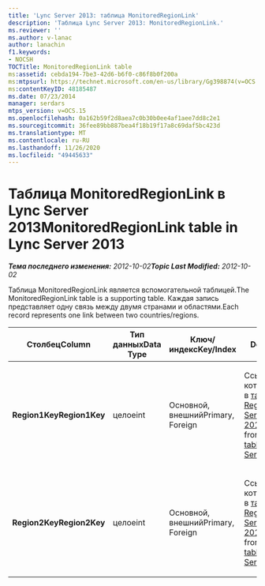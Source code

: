```yaml
---
title: 'Lync Server 2013: таблица MonitoredRegionLink'
description: 'Таблица Lync Server 2013: MonitoredRegionLink.'
ms.reviewer: ''
ms.author: v-lanac
author: lanachin
f1.keywords:
- NOCSH
TOCTitle: MonitoredRegionLink table
ms:assetid: cebda194-7be3-42d6-b6f0-c86f8b0f200a
ms:mtpsurl: https://technet.microsoft.com/en-us/library/Gg398874(v=OCS.15)
ms:contentKeyID: 48185487
ms.date: 07/23/2014
manager: serdars
mtps_version: v=OCS.15
ms.openlocfilehash: 0a162b59f2d8aea7c0b30b0ee4af1aee7dd8c2e1
ms.sourcegitcommit: 36fee89bb887bea4f18b19f17a8c69daf5bc423d
ms.translationtype: MT
ms.contentlocale: ru-RU
ms.lasthandoff: 11/26/2020
ms.locfileid: "49445633"
---
```

# <a name="monitoredregionlink-table-in-lync-server-2013"></a><span data-ttu-id="5e780-103">Таблица MonitoredRegionLink в Lync Server 2013</span><span class="sxs-lookup"><span data-stu-id="5e780-103">MonitoredRegionLink table in Lync Server 2013</span></span>

<div data-xmlns="http://www.w3.org/1999/xhtml">

<div class="topic" data-xmlns="http://www.w3.org/1999/xhtml" data-msxsl="urn:schemas-microsoft-com:xslt" data-cs="https://msdn.microsoft.com/">

<div data-asp="https://msdn2.microsoft.com/asp">



</div>

<div id="mainSection">

<div id="mainBody"><span data-ttu-id="5e780-104">

<span> </span></span><span class="sxs-lookup"><span data-stu-id="5e780-104">

<span> </span></span></span>

<span data-ttu-id="5e780-105">_**Тема последнего изменения:** 2012-10-02_</span><span class="sxs-lookup"><span data-stu-id="5e780-105">_**Topic Last Modified:** 2012-10-02_</span></span>

<span data-ttu-id="5e780-106">Таблица MonitoredRegionLink является вспомогательной таблицей.</span><span class="sxs-lookup"><span data-stu-id="5e780-106">The MonitoredRegionLink table is a supporting table.</span></span> <span data-ttu-id="5e780-107">Каждая запись представляет одну связь между двумя странами и областями.</span><span class="sxs-lookup"><span data-stu-id="5e780-107">Each record represents one link between two countries/regions.</span></span>


<table>
<colgroup>
<col style="width: 25%" />
<col style="width: 25%" />
<col style="width: 25%" />
<col style="width: 25%" />
</colgroup>
<thead>
<tr class="header">
<th><span data-ttu-id="5e780-108"><strong>Столбец</strong></span><span class="sxs-lookup"><span data-stu-id="5e780-108"><strong>Column</strong></span></span></th>
<th><span data-ttu-id="5e780-109"><strong>Тип данных</strong></span><span class="sxs-lookup"><span data-stu-id="5e780-109"><strong>Data Type</strong></span></span></th>
<th><span data-ttu-id="5e780-110"><strong>Ключ/индекс</strong></span><span class="sxs-lookup"><span data-stu-id="5e780-110"><strong>Key/Index</strong></span></span></th>
<th><span data-ttu-id="5e780-111"><strong>Details</strong></span><span class="sxs-lookup"><span data-stu-id="5e780-111"><strong>Details</strong></span></span></th>
</tr>
</thead>
<tbody>
<tr class="odd">
<td><p><span data-ttu-id="5e780-112"><strong>Region1Key</strong></span><span class="sxs-lookup"><span data-stu-id="5e780-112"><strong>Region1Key</strong></span></span></p></td>
<td><p><span data-ttu-id="5e780-113">целое</span><span class="sxs-lookup"><span data-stu-id="5e780-113">int</span></span></p></td>
<td><p><span data-ttu-id="5e780-114">Основной, внешний</span><span class="sxs-lookup"><span data-stu-id="5e780-114">Primary, Foreign</span></span></p></td>
<td><p><span data-ttu-id="5e780-115">Ссылка на который указан в <a href="lync-server-2013-region-table.md">таблице Region в Lync Server 2013</a>.</span><span class="sxs-lookup"><span data-stu-id="5e780-115">Referenced from the <a href="lync-server-2013-region-table.md">Region table in Lync Server 2013</a>.</span></span></p></td>
</tr>
<tr class="even">
<td><p><span data-ttu-id="5e780-116"><strong>Region2Key</strong></span><span class="sxs-lookup"><span data-stu-id="5e780-116"><strong>Region2Key</strong></span></span></p></td>
<td><p><span data-ttu-id="5e780-117">целое</span><span class="sxs-lookup"><span data-stu-id="5e780-117">int</span></span></p></td>
<td><p><span data-ttu-id="5e780-118">Основной, внешний</span><span class="sxs-lookup"><span data-stu-id="5e780-118">Primary, Foreign</span></span></p></td>
<td><p><span data-ttu-id="5e780-119">Ссылка на который указан в <a href="lync-server-2013-region-table.md">таблице Region в Lync Server 2013</a>.</span><span class="sxs-lookup"><span data-stu-id="5e780-119">Referenced from the <a href="lync-server-2013-region-table.md">Region table in Lync Server 2013</a>.</span></span></p></td>
</tr>
</tbody>
</table><span data-ttu-id="5e780-120">


</div>

<span> </span>

</div>

</div>

</span><span class="sxs-lookup"><span data-stu-id="5e780-120">


</div>

<span> </span>

</div>

</div>

</span></span></div>

